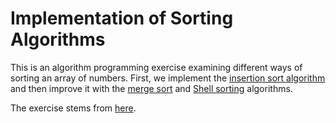# Implementation of Sorting Algorithms

This is an algorithm programming exercise examining different ways of sorting an array of numbers. First, we implement the [insertion sort algorithm](https://github.com/mstykow/sorting/blob/master/insertion_sort.py) and then improve it with the [merge sort](https://github.com/mstykow/sorting/blob/master/merge_sort.py) and [Shell sorting](https://github.com/mstykow/sorting/blob/master/shell_sort.py) algorithms.

The exercise stems from [here](http://www.home.hs-karlsruhe.de/~pach0003/informatik_1/aufgaben/sortieren.html).
